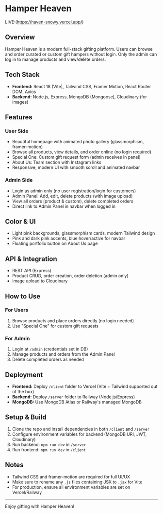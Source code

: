 # Hamper Heaven
LIVE:(https://haven-snowy.vercel.app/)
## Overview

Hamper Heaven is a modern full-stack gifting platform. Users can browse and order curated or custom gift hampers without login. Only the admin can log in to manage products and view/delete orders.

## Tech Stack

- **Frontend:** React 18 (Vite), Tailwind CSS, Framer Motion, React Router DOM, Axios
- **Backend:** Node.js, Express, MongoDB (Mongoose), Cloudinary (for images)

## Features

### User Side

- Beautiful homepage with animated photo gallery (glassmorphism, framer-motion)
- Browse all products, view details, and order online (no login required)
- Special One: Custom gift request form (admin receives in panel)
- About Us: Team section with Instagram links
- Responsive, modern UI with smooth scroll and animated navbar

### Admin Side

- Login as admin only (no user registration/login for customers)
- Admin Panel: Add, edit, delete products (with image upload)
- View all orders (product & custom), delete completed orders
- Direct link to Admin Panel in navbar when logged in

## Color & UI

- Light pink backgrounds, glassmorphism cards, modern Tailwind design
- Pink and dark pink accents, blue hover/active for navbar
- Floating portfolio button on About Us page

## API & Integration

- REST API (Express)
- Product CRUD, order creation, order deletion (admin only)
- Image upload to Cloudinary

## How to Use

### For Users

1. Browse products and place orders directly (no login needed)
2. Use "Special One" for custom gift requests

### For Admin

1. Login at `/admin` (credentials set in DB)
2. Manage products and orders from the Admin Panel
3. Delete completed orders as needed

## Deployment

- **Frontend:** Deploy `/client` folder to Vercel (Vite + Tailwind supported out of the box)
- **Backend:** Deploy `/server` folder to Railway (Node.js/Express)
- **MongoDB:** Use MongoDB Atlas or Railway's managed MongoDB

## Setup & Build

1. Clone the repo and install dependencies in both `/client` and `/server`
2. Configure environment variables for backend (MongoDB URI, JWT, Cloudinary)
3. Run backend: `npm run dev` in `/server`
4. Run frontend: `npm run dev` in `/client`

## Notes

- Tailwind CSS and framer-motion are required for full UI/UX
- Make sure to rename any `.js` files containing JSX to `.jsx` for Vite
- For production, ensure all environment variables are set on Vercel/Railway

---

Enjoy gifting with Hamper Heaven!
